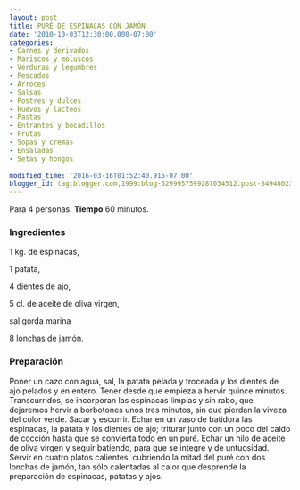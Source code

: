 ```yaml
---
layout: post
title: PURÉ DE ESPINACAS CON JAMÓN
date: '2010-10-03T12:30:00.000-07:00'
categories:
- Carnes y derivados
- Mariscos y moluscos
- Verduras y legumbres
- Pescados
- Arroces
- Salsas
- Postres y dulces
- Huevos y lacteos
- Pastas
- Entrantes y bocadillos
- Frutas
- Sopas y cremas
- Ensaladas
- Setas y hongos
 
modified_time: '2016-03-16T01:52:40.915-07:00'
blogger_id: tag:blogger.com,1999:blog-5299957599287034512.post-8494802393414126458
---
```


Para 4 personas.
<b>Tiempo</b> 60 minutos.

<h3>Ingredientes</h3>

1 kg. de espinacas,

1 patata,

4 dientes de ajo,

5 cl. de aceite de oliva virgen,

sal gorda marina

8 lonchas de jamón.

<h3>Preparación</h3>

Poner un cazo con agua, sal, la patata pelada y troceada y los dientes de ajo pelados y en entero. Tener desde que empieza a hervir quince minutos. Transcurridos, se incorporan las espinacas limpias y sin rabo, que dejaremos hervir a borbotones unos tres minutos, sin que pierdan la viveza del color verde. Sacar y escurrir. Echar en un vaso de batidora las espinacas, la patata y los dientes de ajo; triturar junto con un poco del caldo de cocción hasta que se convierta todo en un puré. Echar un hilo de aceite de oliva virgen y seguir batiendo, para que se integre y de untuosidad. Servir en cuatro platos calientes, cubriendo la mitad del puré con dos lonchas de jamón, tan sólo calentadas al calor que desprende la preparación de espinacas, patatas y ajos.


